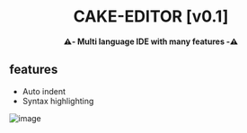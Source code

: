 <div align=center>

  # CAKE-EDITOR [v0.1]
  **⚠️- Multi language IDE with many features -⚠️** 
  
</div>

## features
- Auto indent
- Syntax highlighting

![image](https://user-images.githubusercontent.com/81589649/194765355-78e83e11-e751-4590-8e24-20744b3158fe.png)
